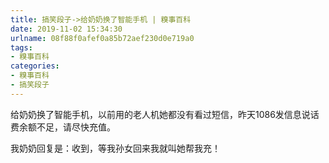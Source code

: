 ```yaml
---
title: 搞笑段子->给奶奶换了智能手机 | 糗事百科
date: 2019-11-02 15:34:30
urlname: 08f88f0afef0a85b72aef230d0e719a0
tags: 
- 糗事百科
categories:
- 糗事百科
- 搞笑段子
---
```

给奶奶换了智能手机，以前用的老人机她都没有看过短信，昨天1086发信息说话费余额不足，请尽快充值。

我奶奶回复是：收到，等我孙女回来我就叫她帮我充！


